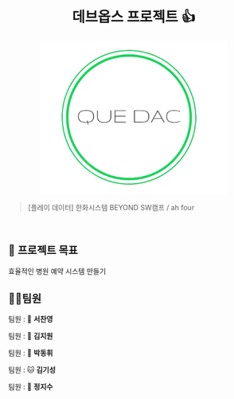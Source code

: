 <h1 align="center">데브옵스 프로젝트 👍</h1>

<div align="center">
  <img src="로고.png"  style="zoom:76%;" align="center"/>
</div>

> [플레이 데이터] 한화시스템 BEYOND SW캠프 / ah four

<br>

## 📌 프로젝트 목표

효율적인 병원 예약 시스템 만들기 


## 🤼‍♂️팀원

팀원 : 🐯 **서찬영**

팀원 : 🐶 **김지원**

팀원 : 🐺 **박동휘**

팀원 : 🐱 **김기성**

팀원 : 🦁 **정지수**
